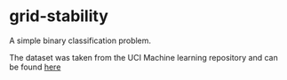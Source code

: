 # grid-stability
A simple binary classification problem.

The dataset was taken from the UCI Machine learning repository and can be found [here](https://archive.ics.uci.edu/ml/datasets/Electrical+Grid+Stability+Simulated+Data+)
